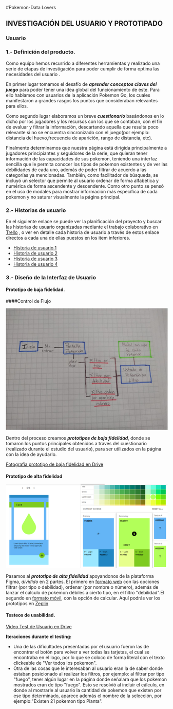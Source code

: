 #Pokemon-Data Lovers

## INVESTIGACIÓN DEL USUARIO Y PROTOTIPADO

### Usuario

### **1.- Definición del producto.**

Como equipo hemos recurrido a diferentes herramientas y realizado una serie de etapas de investigación para poder cumplir de forma optima las necesidades del usuario . 

En primer lugar tomamos el desafío de _**aprender conceptos claves del juego**_ para poder tener una idea global del funcionamiento de éste. Para ello hablamos con usuarios de la aplicación Pokemon Go, los cuales manifestaron a grandes rasgos los puntos que consideraban relevantes para ellos.

Como segundo lugar elaboramos un breve _**cuestionario**_ basándonos en lo dicho por los jugadores y los recursos con los que se contaban, con el fin de evaluar y filtrar la información, descartando aquella que resulta poco relevante si no se encuentra sincronizado con el juego(por ejemplo: distancia del huevo,frecuencia de aparición, rango de distancia, etc).

Finalmente determinamos que nuestra página está dirigida principalmente a jugadores principiantes y seguidores de la serie, que quieran tener información de las capacidades de sus pokemon, teniendo una interfaz sencilla que le permita conocer los tipos de pokemon existentes y de ver las debilidades de cada uno, además de poder filtrar de acuerdo a las categorías ya mencionadas. También, como facilitador de búsqueda, se incluyó un selector que permite al usuario ordenar de forma alfabética y numérica de forma ascendente y descendente. Como otro punto se pensó en el uso de modales para mostrar información más específica de cada pokemon y no saturar visualmente la página principal.

### **2.- Historias de usuario** 

En el siguiente enlace se puede ver la planificación del proyecto y buscar las historias de usuario organizadas mediante el trabajo colaborativo en [Trello](https://trello.com/b/FtpL7G78/pokemon) , o ver en detalle cada historia de usuario a través de estos enlace directos a cada una de ellas puestos en los item inferiores.
- [Historia de usuario 1](https://trello.com/c/5Ssujcum/20-hu-1)
- [Historia de usuario 2](https://trello.com/c/PO4caJLp/21-hu-2)
- [Historia de usuario 3](https://trello.com/c/o4EC464E/22-hu-3)
- [Historia de usuario 4](https://trello.com/c/pBktnNl4/43-hu-4)

### **3.- Diseño de la Interfaz de Usuario**

#### Prototipo de baja fidelidad.

####Control de Flujo 

![Control de Flujo](src/img/Control-de-Flujo.jpeg)

Dentro del proceso creamos _**prototipos de baja fidelidad**_, donde se tomaron los puntos principales obtenidos a través del cuestionario (realizado durante el estudio del usuario), para ser utilizados en la página con la idea de ayudarlo.

[Fotografía prototipo de baja fidelidad en Drive](https://drive.google.com/open?id=1MjarByTzzLahgDzRsPdHXtEMfL8bg592)

#### Prototipo de alta fidelidad

![Paleta de colores](src/img/Color-Tool.png)

 Pasamos al _**prototipo de alta fidelidad**_ apoyandonos de la plataforma Figma, *dividido* en 2 partes. El primero en [formato web](https://www.figma.com/proto/UklgZbnbeiRK3uRGfYdwxycz/Pokemon-prototipe?node-id=44%3A1&scaling=min-zoom) con las opciones filtrar (por tipo o debilidad), ordenar (por nombre o número), además de lanzar el cálculo de pokemon débiles a cierto tipo, en el filtro "debilidad".El segundo en [formato móvil](https://www.figma.com/file/dHEHnZKbmbC33I0HEpZOxOSB/App-Pokemon-para-celular?node-id=0%3A1), con la opción de calcular.
Aquí podrás ver los prototipos en [Zeplin](zpl.io/VQvB34m)

#### Testeos de usabilidad.

[Video Test de Usuario en Drive](https://drive.google.com/open?id=1YLESpd8c1876sfjE_PMoM8ctx_t6_vve)

**Iteraciones durante el testing:**

- Una de las dificultades presentadas por el usuario fueron las de encontrar el botón para volver a ver todas las tarjetas, el cual se encontraba en el logo, por lo que se coloco de forma literal con el texto clickeable de "Ver todos los pokemon".
- Otra de las cosas que le interesaban al usuario eran la de saber donde estaban posicionado al realizar los filtros, por ejemplo: al filtrar por tipo "fuego", tener algún lugar en la página donde señalara que los pokemon mostrados eran de tipo "fuego". Esto se resolvió al incluir el cálculo, en donde al mostrarle al usuario la cantidad de pokemon que existen por ese tipo determinado, aparece además el nombre de la selección, por ejemplo:"Existen 21 pokemon tipo Planta".


